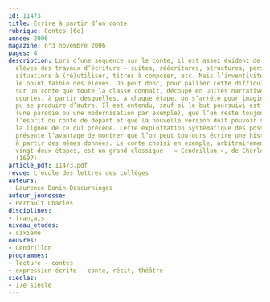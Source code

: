 ```yaml
---
id: 11473
title: Écrire à partir d’un conte
rubrique: Contes [6e]
annee: 2006
magazine: n°3 novembre 2006
pages: 4
description: Lors d’une séquence sur le conte, il est assez évident de proposer aux
  élèves des travaux d’écriture – suites, réécritures, structures, personnages ou
  situations à (ré)utiliser, titres à composer, etc. Mais l’inventivité demeure souvent
  le point faible des élèves. On peut donc, pour pallier cette difficulté, s’appuyer
  sur un conte que toute la classe connaît, découpé en unités narratives extrêmement
  courtes, à partir desquelles, à chaque étape, on s’arrête pour imaginer ce qui aurait
  pu se produire d’autre. Il est entendu, sauf si le but poursuivi est un peu différent
  (une parodie ou une modernisation par exemple), que l’on reste toujours fidèle à
  l’esprit du conte de départ et que la nouvelle version doit pouvoir s’inscrire dans
  la lignée de ce qui précède. Cette exploitation systématique des possibles narratifs
  présente l’avantage de montrer que l’on peut toujours écrire une histoire différente
  à partir des mêmes données. Le conte choisi en exemple, arbitrairement découpé en
  vingt-deux étapes, est un grand classique – « Cendrillon », de Charles Perrault
  (1697).
article_pdf: 11473.pdf
revue: L’école des lettres des collèges
auteurs:
- Laurence Bonin-Descurninges
auteur_jeunesse:
- Perrault Charles
disciplines:
- français
niveau_etudes:
- sixième
oeuvres:
- Cendrillon
programmes:
- lecture - contes
- expression écrite - conte, récit, théâtre
siecles:
- 17e siècle
---
```

